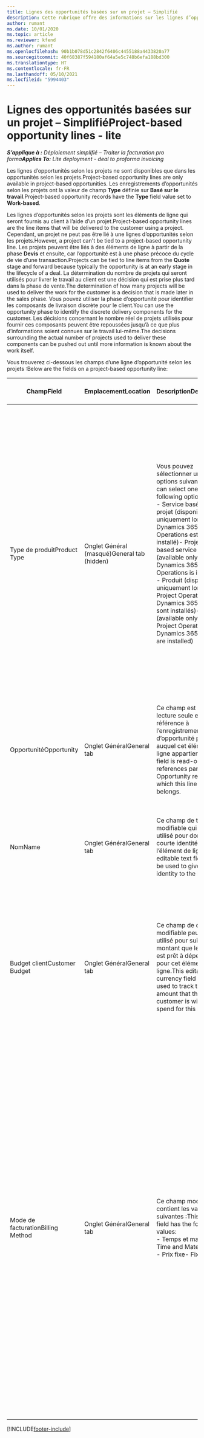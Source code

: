 ```yaml
---
title: Lignes des opportunités basées sur un projet – Simplifié
description: Cette rubrique offre des informations sur les lignes d’opportunités selon les projets. (Pro)
author: rumant
ms.date: 10/01/2020
ms.topic: article
ms.reviewer: kfend
ms.author: rumant
ms.openlocfilehash: 90b1b078d51c2842f6406c4455188a4433820a77
ms.sourcegitcommit: 40f68387f594180af64a5e5c748b6efa188bd300
ms.translationtype: HT
ms.contentlocale: fr-FR
ms.lasthandoff: 05/10/2021
ms.locfileid: "5994403"
---
```

# <a name="project-based-opportunity-lines---lite"></a><span data-ttu-id="7e7b7-104">Lignes des opportunités basées sur un projet – Simplifié</span><span class="sxs-lookup"><span data-stu-id="7e7b7-104">Project-based opportunity lines - lite</span></span>

<span data-ttu-id="7e7b7-105">_**S’applique à :** Déploiement simplifié – Traiter la facturation pro forma_</span><span class="sxs-lookup"><span data-stu-id="7e7b7-105">_**Applies To:** Lite deployment - deal to proforma invoicing_</span></span>

<span data-ttu-id="7e7b7-106">Les lignes d’opportunités selon les projets ne sont disponibles que dans les opportunités selon les projets.</span><span class="sxs-lookup"><span data-stu-id="7e7b7-106">Project-based opportunity lines are only available in project-based opportunities.</span></span> <span data-ttu-id="7e7b7-107">Les enregistrements d’opportunités selon les projets ont la valeur de champ **Type** définie sur **Basé sur le travail**.</span><span class="sxs-lookup"><span data-stu-id="7e7b7-107">Project-based opportunity records have the **Type** field value set to **Work-based**.</span></span>

<span data-ttu-id="7e7b7-108">Les lignes d’opportunités selon les projets sont les éléments de ligne qui seront fournis au client à l’aide d’un projet.</span><span class="sxs-lookup"><span data-stu-id="7e7b7-108">Project-based opportunity lines are the line items that will be delivered to the customer using a project.</span></span> <span data-ttu-id="7e7b7-109">Cependant, un projet ne peut pas être lié à une lignes d’opportunités selon les projets.</span><span class="sxs-lookup"><span data-stu-id="7e7b7-109">However, a project can't be tied to a project-based opportunity line.</span></span> <span data-ttu-id="7e7b7-110">Les projets peuvent être liés à des éléments de ligne à partir de la phase **Devis** et ensuite, car l’opportunité est à une phase précoce du cycle de vie d’une transaction.</span><span class="sxs-lookup"><span data-stu-id="7e7b7-110">Projects can be tied to line items from the **Quote** stage and forward because typically the opportunity is at an early stage in the lifecycle of a deal.</span></span> <span data-ttu-id="7e7b7-111">La détermination du nombre de projets qui seront utilisés pour livrer le travail au client est une décision qui est prise plus tard dans la phase de vente.</span><span class="sxs-lookup"><span data-stu-id="7e7b7-111">The determination of how many projects will be used to deliver the work for the customer is a decision that is made later in the sales phase.</span></span> <span data-ttu-id="7e7b7-112">Vous pouvez utiliser la phase d’opportunité pour identifier les composants de livraison discrète pour le client.</span><span class="sxs-lookup"><span data-stu-id="7e7b7-112">You can use the opportunity phase to identify the discrete delivery components for the customer.</span></span> <span data-ttu-id="7e7b7-113">Les décisions concernant le nombre réel de projets utilisés pour fournir ces composants peuvent être repoussées jusqu’à ce que plus d’informations soient connues sur le travail lui-même.</span><span class="sxs-lookup"><span data-stu-id="7e7b7-113">The decisions surrounding the actual number of projects used to deliver these components can be pushed out until more information is known about the work itself.</span></span>

<span data-ttu-id="7e7b7-114">Vous trouverez ci-dessous les champs d’une ligne d’opportunité selon les projets :</span><span class="sxs-lookup"><span data-stu-id="7e7b7-114">Below are the fields on a project-based opportunity line:</span></span>

| <span data-ttu-id="7e7b7-115">**Champ**</span><span class="sxs-lookup"><span data-stu-id="7e7b7-115">**Field**</span></span> | <span data-ttu-id="7e7b7-116">**Emplacement**</span><span class="sxs-lookup"><span data-stu-id="7e7b7-116">**Location**</span></span> | <span data-ttu-id="7e7b7-117">**Description**</span><span class="sxs-lookup"><span data-stu-id="7e7b7-117">**Description**</span></span> | <span data-ttu-id="7e7b7-118">**Impact en aval**</span><span class="sxs-lookup"><span data-stu-id="7e7b7-118">**Downstream impact**</span></span> |
| --- | --- | --- | --- |
| <span data-ttu-id="7e7b7-119">Type de produit</span><span class="sxs-lookup"><span data-stu-id="7e7b7-119">Product Type</span></span> | <span data-ttu-id="7e7b7-120">Onglet Général (masqué)</span><span class="sxs-lookup"><span data-stu-id="7e7b7-120">General tab (hidden)</span></span> | <span data-ttu-id="7e7b7-121">Vous pouvez sélectionner une des options suivantes :</span><span class="sxs-lookup"><span data-stu-id="7e7b7-121">You can select one of the following options:</span></span></br><span data-ttu-id="7e7b7-122">- Service basé sur un projet (disponible uniquement lorsque Dynamics 365 Project Operations est installé)</span><span class="sxs-lookup"><span data-stu-id="7e7b7-122">- Project-based service (available only when Dynamics 365 Project Operations is installed)</span></span></br><span data-ttu-id="7e7b7-123">- Produit (disponible uniquement lorsque Project Operations et Dynamics 365 Sales sont installés)</span><span class="sxs-lookup"><span data-stu-id="7e7b7-123">- Product (available only when Project Operations and Dynamics 365 Sales are installed)</span></span> | <span data-ttu-id="7e7b7-124">La valeur de ce champ est définie sur **Service basé sur des projets** lorsque vous créez la ligne d’opportunité selon un projet à partir de la grille de lignes basée sur le projet sur l’opportunité.</span><span class="sxs-lookup"><span data-stu-id="7e7b7-124">The value of this field is set to **Project-based service** when you create a project-based opportunity line from the project-based lines grid on the Opportunity.</span></span> <br> <span data-ttu-id="7e7b7-125">Si vous modifiez ou remplacez cette valeur, la fonctionnalité de projet ne sera pas activée sur vos éléments de ligne basés sur le projet.</span><span class="sxs-lookup"><span data-stu-id="7e7b7-125">If you change or override this value, the project functionality won't be enabled on your project-based line items.</span></span> |
| <span data-ttu-id="7e7b7-126">Opportunité</span><span class="sxs-lookup"><span data-stu-id="7e7b7-126">Opportunity</span></span> | <span data-ttu-id="7e7b7-127">Onglet Général</span><span class="sxs-lookup"><span data-stu-id="7e7b7-127">General tab</span></span> | <span data-ttu-id="7e7b7-128">Ce champ est en lecture seule et fait référence à l’enregistrement d’opportunité parent auquel cet élément de ligne appartient.</span><span class="sxs-lookup"><span data-stu-id="7e7b7-128">This field is read-only and references parent Opportunity record to which this line item belongs.</span></span> | <span data-ttu-id="7e7b7-129">Il n’y a pas d’impact en aval à partir de ce champ.</span><span class="sxs-lookup"><span data-stu-id="7e7b7-129">There is no downstream impact from this field.</span></span> |
| <span data-ttu-id="7e7b7-130">Nom</span><span class="sxs-lookup"><span data-stu-id="7e7b7-130">Name</span></span> | <span data-ttu-id="7e7b7-131">Onglet Général</span><span class="sxs-lookup"><span data-stu-id="7e7b7-131">General tab</span></span> | <span data-ttu-id="7e7b7-132">Ce champ de texte modifiable qui peut être utilisé pour donner une courte identité à l’élément de ligne.</span><span class="sxs-lookup"><span data-stu-id="7e7b7-132">This editable text field can be used to give a short identity to the line item.</span></span> | <span data-ttu-id="7e7b7-133">Cette valeur est reportée sur la ligne de devis lorsque vous créez un devis à partir de cette opportunité.</span><span class="sxs-lookup"><span data-stu-id="7e7b7-133">This value is carried over to the quote line when you create a quote from this opportunity.</span></span> |
| <span data-ttu-id="7e7b7-134">Budget client</span><span class="sxs-lookup"><span data-stu-id="7e7b7-134">Customer Budget</span></span> | <span data-ttu-id="7e7b7-135">Onglet Général</span><span class="sxs-lookup"><span data-stu-id="7e7b7-135">General tab</span></span> | <span data-ttu-id="7e7b7-136">Ce champ de devise modifiable peut être utilisé pour suivre le montant que le client est prêt à dépenser pour cet élément de ligne.</span><span class="sxs-lookup"><span data-stu-id="7e7b7-136">This editable currency field can be used to track the amount that the customer is willing to spend for this line item.</span></span> | <span data-ttu-id="7e7b7-137">Cette valeur est reportée sur le champ correspondant de la ligne de devis lorsque vous créez un devis à partir de cette opportunité.</span><span class="sxs-lookup"><span data-stu-id="7e7b7-137">This value is carried over to the corresponding field on the quote line when you create a quote from this opportunity.</span></span> |
| <span data-ttu-id="7e7b7-138">Mode de facturation</span><span class="sxs-lookup"><span data-stu-id="7e7b7-138">Billing Method</span></span> | <span data-ttu-id="7e7b7-139">Onglet Général</span><span class="sxs-lookup"><span data-stu-id="7e7b7-139">General tab</span></span> | <span data-ttu-id="7e7b7-140">Ce champ modifiable contient les valeurs suivantes :</span><span class="sxs-lookup"><span data-stu-id="7e7b7-140">This editable field has the following values:</span></span></br><span data-ttu-id="7e7b7-141">- Temps et matériel</span><span class="sxs-lookup"><span data-stu-id="7e7b7-141">- Time and Material</span></span></br><span data-ttu-id="7e7b7-142">- Prix fixe</span><span class="sxs-lookup"><span data-stu-id="7e7b7-142">- Fixed Price</span></span> | <span data-ttu-id="7e7b7-143">Cette valeur est reportée sur le champ correspondant de la ligne de devis lorsque vous créez un devis à partir de cette opportunité.</span><span class="sxs-lookup"><span data-stu-id="7e7b7-143">This value is carried over to the corresponding field on the quote line when you create a quote from this opportunity.</span></span> <span data-ttu-id="7e7b7-144">Une fois la ligne de devis créée, le champ est verrouillé et ne peut pas être modifié.</span><span class="sxs-lookup"><span data-stu-id="7e7b7-144">After the quote line is created, the field is locked and can't be changed.</span></span> <span data-ttu-id="7e7b7-145">Attribuez cette valeur de champ aussi précisément que possible.</span><span class="sxs-lookup"><span data-stu-id="7e7b7-145">Assign this field value as accurately as possible.</span></span> <span data-ttu-id="7e7b7-146">Si vous devez modifier la valeur de ce champ sur la ligne de devis, supprimez et recréez la ligne de devis.</span><span class="sxs-lookup"><span data-stu-id="7e7b7-146">If you need to change the value of this field on the quote line, delete and re-create the quote line.</span></span> |


[!INCLUDE[footer-include](../../includes/footer-banner.md)]